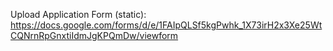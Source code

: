 Upload Application Form (static): https://docs.google.com/forms/d/e/1FAIpQLSf5kgPwhk_1X73irH2x3Xe25WtCQNrnRpGnxtiIdmJgKPQmDw/viewform
